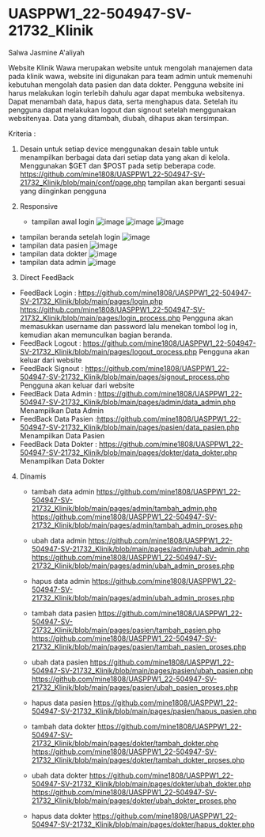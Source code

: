 # UASPPW1_22-504947-SV-21732_Klinik

Salwa Jasmine A'aliyah

Website Klinik Wawa merupakan website untuk mengolah manajemen data pada klinik wawa, website ini digunakan para team admin untuk memenuhi kebutuhan mengolah data pasien dan data dokter. Pengguna website ini harus melakukan login terlebih dahulu agar dapat membuka websitenya. Dapat menambah data, hapus data, serta menghapus data. Setelah itu pengguna dapat melakukan logout dan signout setelah menggunakan websitenyaa. Data yang ditambah, diubah, dihapus akan tersimpan.

Kriteria :
1. Desain untuk setiap device
   menggunakan desain table untuk menampilkan berbagai data dari setiap data yang akan di kelola. Menggunakan $GET dan $POST
   pada setip beberapa code.
   https://github.com/mine1808/UASPPW1_22-504947-SV-21732_Klinik/blob/main/conf/page.php tampilan akan berganti sesuai yang diinginkan pengguna
   
2. Responsive
   - tampilan awal login
![image](https://github.com/mine1808/UASPPW1_22-504947-SV-21732_Klinik/assets/117977364/722fa017-00e9-44e3-bae5-37dd9b2c5932)
![image](https://github.com/mine1808/UASPPW1_22-504947-SV-21732_Klinik/assets/117977364/e61e39fa-1d70-44de-baa1-94a794b65255)
![image](https://github.com/mine1808/UASPPW1_22-504947-SV-21732_Klinik/assets/117977364/65224d26-22bc-4950-9c2b-373e4eb657a4)
- tampilan beranda setelah login
![image](https://github.com/mine1808/UASPPW1_22-504947-SV-21732_Klinik/assets/117977364/e6ebcbd4-e176-4dd6-8358-c84acfc2b80f)
- tampilan data pasien
  ![image](https://github.com/mine1808/UASPPW1_22-504947-SV-21732_Klinik/assets/117977364/85d4d74d-2e5b-4034-98ed-daf1ffc92977)
- tampilan data dokter
  ![image](https://github.com/mine1808/UASPPW1_22-504947-SV-21732_Klinik/assets/117977364/a003e9af-a3c0-4561-a702-e63b9415b9c6)
- tampilan data admin
  ![image](https://github.com/mine1808/UASPPW1_22-504947-SV-21732_Klinik/assets/117977364/35cd00e8-7b4b-4e05-89df-35eccf25a2bd)
  
3. Direct FeedBack
- FeedBack Login : https://github.com/mine1808/UASPPW1_22-504947-SV-21732_Klinik/blob/main/pages/login.php
  https://github.com/mine1808/UASPPW1_22-504947-SV-21732_Klinik/blob/main/pages/login_process.php
  Pengguna akan memasukkan username dan password lalu menekan tombol log in, kemudian akan memunculkan bagian beranda.
- FeedBack Logout : https://github.com/mine1808/UASPPW1_22-504947-SV-21732_Klinik/blob/main/pages/logout_process.php
  Pengguna akan keluar dari website
- FeedBack Signout : https://github.com/mine1808/UASPPW1_22-504947-SV-21732_Klinik/blob/main/pages/signout_process.php
  Pengguna akan keluar dari website
- FeedBack Data Admin : https://github.com/mine1808/UASPPW1_22-504947-SV-21732_Klinik/blob/main/pages/admin/data_admin.php
  Menampilkan Data Admin
- FeedBack Data Pasien :https://github.com/mine1808/UASPPW1_22-504947-SV-21732_Klinik/blob/main/pages/pasien/data_pasien.php
  Menampilkan Data Pasien
- FeedBack Data Dokter : https://github.com/mine1808/UASPPW1_22-504947-SV-21732_Klinik/blob/main/pages/dokter/data_dokter.php
  Menampilkan Data Dokter

   
4. Dinamis
   - tambah data admin https://github.com/mine1808/UASPPW1_22-504947-SV-21732_Klinik/blob/main/pages/admin/tambah_admin.php
     https://github.com/mine1808/UASPPW1_22-504947-SV-21732_Klinik/blob/main/pages/admin/tambah_admin_proses.php
   - ubah data admin https://github.com/mine1808/UASPPW1_22-504947-SV-21732_Klinik/blob/main/pages/admin/ubah_admin.php
     https://github.com/mine1808/UASPPW1_22-504947-SV-21732_Klinik/blob/main/pages/admin/ubah_admin_proses.php
   - hapus data admin https://github.com/mine1808/UASPPW1_22-504947-SV-21732_Klinik/blob/main/pages/admin/ubah_admin_proses.php

   - tambah data pasien https://github.com/mine1808/UASPPW1_22-504947-SV-21732_Klinik/blob/main/pages/pasien/tambah_pasien.php
     https://github.com/mine1808/UASPPW1_22-504947-SV-21732_Klinik/blob/main/pages/pasien/tambah_pasien_proses.php
   - ubah data pasien https://github.com/mine1808/UASPPW1_22-504947-SV-21732_Klinik/blob/main/pages/pasien/ubah_pasien.php
     https://github.com/mine1808/UASPPW1_22-504947-SV-21732_Klinik/blob/main/pages/pasien/ubah_pasien_proses.php
   - hapus data pasien https://github.com/mine1808/UASPPW1_22-504947-SV-21732_Klinik/blob/main/pages/pasien/hapus_pasien.php
  
   - tambah data dokter https://github.com/mine1808/UASPPW1_22-504947-SV-21732_Klinik/blob/main/pages/dokter/tambah_dokter.php
     https://github.com/mine1808/UASPPW1_22-504947-SV-21732_Klinik/blob/main/pages/dokter/tambah_dokter_proses.php
   - ubah data dokter https://github.com/mine1808/UASPPW1_22-504947-SV-21732_Klinik/blob/main/pages/dokter/ubah_dokter.php
     https://github.com/mine1808/UASPPW1_22-504947-SV-21732_Klinik/blob/main/pages/dokter/ubah_dokter_proses.php
   - hapus data dokter 
   https://github.com/mine1808/UASPPW1_22-504947-SV-21732_Klinik/blob/main/pages/dokter/hapus_dokter.php
